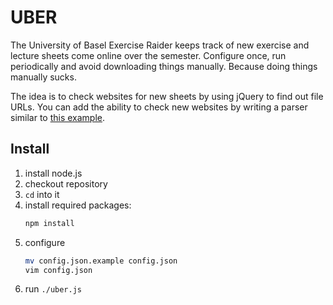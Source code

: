 UBER
====

The University of Basel Exercise Raider keeps track of new exercise and lecture sheets
come online over the semester. Configure once, run periodically and avoid downloading
things manually. Because doing things manually sucks.

The idea is to check websites for new sheets by using jQuery to find out file URLs.
You can add the ability to check new websites by writing a parser similar to 
[this example](https://github.com/theonlyulti/fg.uber/blob/master/parsers/grundlagen-der-programmierung-hs12.js).


Install
-------

1. install node.js
2. checkout repository
3. `cd` into it
4. install required packages:
   ```bash
   npm install
   ```
5. configure
   ```bash
   mv config.json.example config.json
   vim config.json
   ```
6. run `./uber.js`
